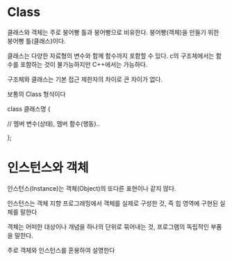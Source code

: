 # Class

클래스와 객체는 주로 붕어빵 틀과 붕어빵으로 비유한다. 붕어빵(객체)을 만들기 위한 붕어빵 틀(클래스)이다.

클래스는 다양한 자료형의 변수와 함께 함수까지 포함할 수 있다. c의 구조체에서는 함수를 포함하는 것이 불가능하지만 C++에서는 가능하다. 

구조체와 클래스는 기본 접근 제한자의 차이로 큰 차이가 없다.


보통의 Class 형식이다

class 클래스명 {

   // 멤버 변수(상태), 멤버 함수(행동)..
   
};



# 인스턴스와 객체
인스턴스(Instance)는 객체(Object)의 또다른 표현이나 같지 않다. 

인스턴스는 객체 지향 프로그래밍에서 객체를 실제로 구성한 것, 즉 힙 영역에 구현된 실체를 말한다

객체는 어떠한 대상이나 개념을 하나의 단위로 묶어내는 것, 프로그램의 독립적인 부품을 말한다. 

주로 객체와 인스턴스를 혼용하여 설명한다 
